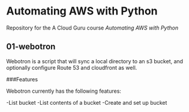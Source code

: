 # Automating AWS with Python
Repository for the A Cloud Guru course *Automating AWS with Python*


## 01-webotron

Webotron is a script that will sync a local directory to an s3 bucket, and optionally configure Route 53 and cloudfront as well.

###Features

Webotron currently has the following features:

-List bucket
-List contents of a bucket
-Create and set up bucket 
